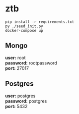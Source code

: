 # ztb

```
pip install -r requirements.txt
py ./seed_init.py
docker-compose up
```

## Mongo
**user:** root\
**password:** rootpassword\
**port:** 27017

## Postgres
**user:** postgres\
**password:** postgres\
**port:** 5432
